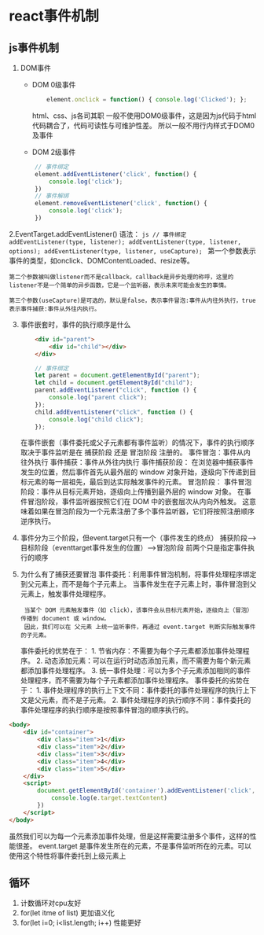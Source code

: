 # react事件机制

## js事件机制
1. DOM事件
    - DOM 0级事件
        ```js
            element.onclick = function() { console.log('Clicked'); };
        ```
        html、css、js各司其职
        一般不使用DOM0级事件，这是因为js代码于html代码耦合了，代码可读性与可维护性差。
        所以一般不用行内样式于DOM0及事件

    - DOM 2级事件

    ```js
        // 事件绑定
        element.addEventListener('click', function() {
            console.log('click');
        })
        // 事件解绑
        element.removeEventListener('click', function() {
            console.log('click');
        })
    ```
2.EventTarget.addEventListener()
    语法：
        ```js
            // 事件绑定
            addEventListener(type, listener);
            addEventListener(type, listener, options);
            addEventListener(type, listener, useCapture);
        ```
    第一个参数表示事件的类型，如onclick、DOMContentLoaded、resize等。

    第二个参数被叫做listener而不是callback，callback是异步处理的称呼，这里的listener不是一个简单的异步函数，它是一个监听器，表示未来可能会发生的事情。

    第三个参数(useCapture)是可选的，默认是false，表示事件冒泡:事件从内往外执行，true表示事件捕获:事件从外往内执行。
3. 事件嵌套时，事件的执行顺序是什么
    ```html
        <div id="parent">
            <div id="child"></div>
        </div>
    ```
    ```js
        // 事件绑定
        let parent = document.getElementById("parent");
        let child = document.getElementById("child");
        parent.addEventListener("click", function () {
            console.log("parent click");
        });
        child.addEventListener("click", function () {
            console.log("child click");
        });
    ```
    在事件嵌套（事件委托或父子元素都有事件监听）的情况下，事件的执行顺序取决于事件监听是在 捕获阶段 还是 冒泡阶段 注册的。
        事件冒泡：事件从内往外执行
        事件捕获：事件从外往内执行
    事件捕获阶段：
        在浏览器中捕获事件发生的位置，然后事件首先从最外层的 window 对象开始，逐级向下传递到目标元素的每一层祖先，最后到达实际触发事件的元素。
    冒泡阶段：
        事件冒泡阶段：事件从目标元素开始，逐级向上传播到最外层的 window 对象。
        在事件冒泡阶段，事件监听器按照它们在 DOM 中的嵌套层次从内向外触发。
        这意味着如果在冒泡阶段为一个元素注册了多个事件监听器，它们将按照注册顺序逆序执行。
4. 事件分为三个阶段，但event.target只有一个（事件发生的终点）
    捕获阶段——>目标阶段（eventtarget事件发生的位置）——>冒泡阶段
    前两个只是指定事件执行的顺序
5. 为什么有了捕获还要冒泡 
    事件委托：利用事件冒泡机制，将事件处理程序绑定到父元素上，而不是每个子元素上。
    当事件发生在子元素上时，事件冒泡到父元素上，触发事件处理程序。

        当某个 DOM 元素触发事件（如 click），该事件会从目标元素开始，逐级向上（冒泡） 传播到 document 或 window。
        因此，我们可以在 父元素 上统一监听事件，再通过 event.target 判断实际触发事件的子元素。

    事件委托的优势在于：
        1. 节省内存：不需要为每个子元素都添加事件处理程序。
        2. 动态添加元素：可以在运行时动态添加元素，而不需要为每个新元素都添加事件处理程序。
        3. 统一事件处理：可以为多个子元素添加相同的事件处理程序，而不需要为每个子元素都添加事件处理程序。
    事件委托的劣势在于：
        1. 事件处理程序的执行上下文不同：事件委托的事件处理程序的执行上下文是父元素，而不是子元素。
        2. 事件处理程序的执行顺序不同：事件委托的事件处理程序的执行顺序是按照事件冒泡的顺序执行的。
```html
<body>
    <div id="container">
        <div class="item">1</div>
        <div class="item">2</div>
        <div class="item">3</div>
        <div class="item">4</div>
        <div class="item">5</div>
    </div>
    <script>
        document.getElementById('container').addEventListener('click', function(e) {
            console.log(e.target.textContent)
        })
    </script>
</body>
```
虽然我们可以为每一个元素添加事件处理，但是这样需要注册多个事件，这样的性能很差。
event.target 是事件发生所在的元素，不是事件监听所在的元素。可以使用这个特性将事件委托到上级元素上

## 循环 
1. 计数循环对cpu友好
2. for(let itme of list) 更加语义化
3. for(let i=0; i<list.length; i++) 性能更好